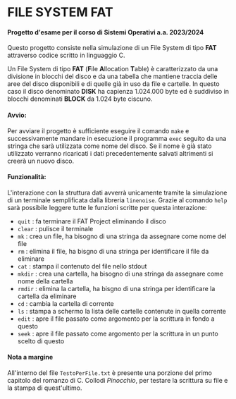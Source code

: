 # FILE SYSTEM FAT
#### Progetto d'esame per il corso di Sistemi Operativi a.a. 2023/2024

Questo progetto consiste nella simulazione di un File System di tipo **FAT** attraverso codice scritto in linguaggio C.

Un File System di tipo **FAT** (**F**ile **A**llocation **T**able) è caratterizzato da una divisione in blocchi del disco e da una tabella che mantiene traccia delle aree del disco disponibili e di quelle già in uso da file e cartelle. In questo caso il disco denominato **DISK** ha capienza 1.024.000 byte ed è suddiviso in blocchi denominati **BLOCK** da 1.024 byte ciscuno.

#### Avvio:
Per avviare il progetto è sufficiente eseguire il comando `make` e successivamente mandare in esecuzione il programma `exec` seguito da una stringa che sarà utilizzata come nome del disco. Se il nome è già stato utilizzato verranno ricaricati i dati precedentemente salvati altrimenti si creerà un nuovo disco.

#### Funzionalità: 
L'interazione con la struttura dati avverrà unicamente tramite la simulazione di un terminale semplificata dalla libreria `linenoise`. Grazie al comando `help` sarà possibile leggere tutte le funzioni scritte per questa interazione:

- `quit` : fa terminare il FAT Project eliminando il disco 
- `clear` : pulisce il terminale
- `mk` : crea un file, ha bisogno di una stringa da assegnare come nome del file
- `rm` : elimina il file, ha bisgno di una stringa per identificare il file da eliminare
- `cat` : stampa il contenuto del file nello stdout
- `mkdir` : crea una cartella, ha bisogno di una stringa da assegnare come nome della cartella
- `rmdir` : elimina la cartella, ha bisgno di una stringa per identificare la cartella da eliminare
- `cd` : cambia la cartella di corrente
- `ls` : stampa a schermo la lista delle cartelle contenute in quella corrente
- `edit` : apre il file passato come argomento per la scrittura in fondo a questo
- `seek` : apre il file passato come argomento per la scrittura in un punto scelto di questo

#### Nota a margine 

All'interno del file `TestoPerFile.txt` è presente una porzione del primo capitolo del romanzo di C. Collodi *Pinocchio*, per testare la scrittura su file e la stampa di quest'ultimo.


